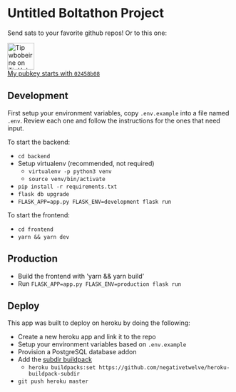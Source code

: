 # Untitled Boltathon Project

Send sats to your favorite github repos! Or to this one:

<a target="_blank" rel="noopener noreferrer" href="https://boltathon.herokuapp.com/user/1466052541/tip?site=github">
  <img src="https://boltathon.herokuapp.com//static/images/tip-button-orange.png" alt="Tip wbobeirne on TipHub" height="60">
  <br />
  My pubkey starts with <code>02458b08</code>
</a>

## Development

First setup your environment variables, copy `.env.example` into a file named `.env`. Review each one and follow the instructions for the ones that need input.

To start the backend:
* `cd backend`
* Setup virtualenv (recommended, not required)
  * `virtualenv -p python3 venv` 
  * `source venv/bin/activate`
* `pip install -r requirements.txt`
* `flask db upgrade`
* `FLASK_APP=app.py FLASK_ENV=development flask run`

To start the frontend:
* `cd frontend`
* `yarn && yarn dev`

## Production

* Build the frontend with 'yarn && yarn build'
* Run `FLASK_APP=app.py FLASK_ENV=production flask run`

## Deploy

This app was built to deploy on heroku by doing the following:

* Create a new heroku app and link it to the repo
* Setup your environment variables based on `.env.example`
* Provision a PostgreSQL database addon
* Add the [subdir buildpack](https://elements.heroku.com/buildpacks/pagedraw/heroku-buildpack-select-subdir)
  * `heroku buildpacks:set https://github.com/negativetwelve/heroku-buildpack-subdir`
* `git push heroku master`
